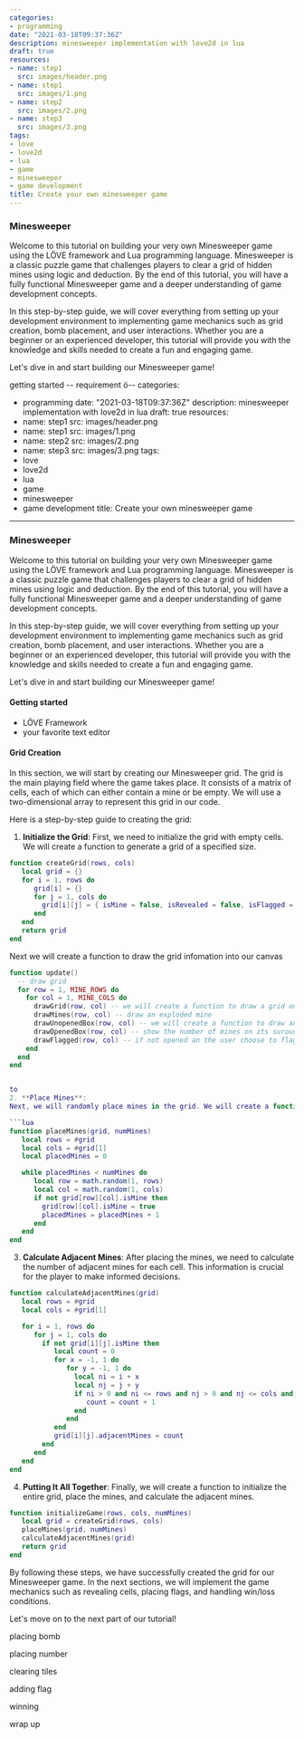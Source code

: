 ```yaml
---
categories:
- programming
date: "2021-03-18T09:37:36Z"
description: minesweeper implementation with love2d in lua
draft: true
resources:
- name: step1
  src: images/header.png
- name: step1
  src: images/1.png
- name: step2
  src: images/2.png
- name: step3
  src: images/3.png
tags:
- love
- love2d
- lua
- game
- minesweeper
- game development
title: Create your own minesweeper game
---
```


### Minesweeper

Welcome to this tutorial on building your very own Minesweeper game using the LÖVE framework and Lua programming language. Minesweeper is a classic puzzle game that challenges players to clear a grid of hidden mines using logic and deduction. By the end of this tutorial, you will have a fully functional Minesweeper game and a deeper understanding of game development concepts.

In this step-by-step guide, we will cover everything from setting up your development environment to implementing game mechanics such as grid creation, bomb placement, and user interactions. Whether you are a beginner or an experienced developer, this tutorial will provide you with the knowledge and skills needed to create a fun and engaging game.

Let's dive in and start building our Minesweeper game!

getting started
-- requirement
ö--
categories:
- programming
date: "2021-03-18T09:37:36Z"
description: minesweeper implementation with love2d in lua
draft: true
resources:
- name: step1
  src: images/header.png
- name: step1
  src: images/1.png
- name: step2
  src: images/2.png
- name: step3
  src: images/3.png
tags:
- love
- love2d
- lua
- game
- minesweeper
- game development
title: Create your own minesweeper game
---

### Minesweeper

Welcome to this tutorial on building your very own Minesweeper game using the LÖVE framework and Lua programming language. Minesweeper is a classic puzzle game that challenges players to clear a grid of hidden mines using logic and deduction. By the end of this tutorial, you will have a fully functional Minesweeper game and a deeper understanding of game development concepts.

In this step-by-step guide, we will cover everything from setting up your development environment to implementing game mechanics such as grid creation, bomb placement, and user interactions. Whether you are a beginner or an experienced developer, this tutorial will provide you with the knowledge and skills needed to create a fun and engaging game.

Let's dive in and start building our Minesweeper game!

#### Getting started
- LÖVE Framework
- your favorite text editor

#### Grid Creation

In this section, we will start by creating our Minesweeper grid. The grid is the main playing field where the game takes place. It consists of a matrix of cells, each of which can either contain a mine or be empty. We will use a two-dimensional array to represent this grid in our code.

Here is a step-by-step guide to creating the grid:

1. **Initialize the Grid**:
  First, we need to initialize the grid with empty cells. We will create a function to generate a grid of a specified size.

  ```lua
  function createGrid(rows, cols)
     local grid = {}
     for i = 1, rows do
        grid[i] = {}
        for j = 1, cols do
          grid[i][j] = { isMine = false, isRevealed = false, isFlagged = false, adjacentMines = 0 }
        end
     end
     return grid
  end
  ```
  Next we will create a function to draw the grid infomation into our canvas
  ```lua
  function update()
    -- draw grid
    for row = 1, MINE_ROWS do
      for col = 1, MINE_COLS do
        drawGrid(row, col) -- we will create a function to draw a grid on row,col
        drawMines(row, col) -- draw an exploded mine
        drawUnopenedBox(row, col) -- we will create a function to draw an unopened mine
        drawOpenedBox(row, col) -- show the number of mines on its surounding
        drawFlagged(row, col) -- if not opened an the user choose to flag the box as mine, we will display a little flag
      end
    end
  end
  ```

  ```lua
  
  to 
2. **Place Mines**:
  Next, we will randomly place mines in the grid. We will create a function to place a specified number of mines.

  ```lua
  function placeMines(grid, numMines)
     local rows = #grid
     local cols = #grid[1]
     local placedMines = 0

     while placedMines < numMines do
        local row = math.random(1, rows)
        local col = math.random(1, cols)
        if not grid[row][col].isMine then
          grid[row][col].isMine = true
          placedMines = placedMines + 1
        end
     end
  end
  ```

3. **Calculate Adjacent Mines**:
  After placing the mines, we need to calculate the number of adjacent mines for each cell. This information is crucial for the player to make informed decisions.

  ```lua
  function calculateAdjacentMines(grid)
     local rows = #grid
     local cols = #grid[1]

     for i = 1, rows do
        for j = 1, cols do
          if not grid[i][j].isMine then
             local count = 0
             for x = -1, 1 do
                for y = -1, 1 do
                  local ni = i + x
                  local nj = j + y
                  if ni > 0 and ni <= rows and nj > 0 and nj <= cols and grid[ni][nj].isMine then
                     count = count + 1
                  end
                end
             end
             grid[i][j].adjacentMines = count
          end
        end
     end
  end
  ```

4. **Putting It All Together**:
  Finally, we will create a function to initialize the entire grid, place the mines, and calculate the adjacent mines.

  ```lua
  function initializeGame(rows, cols, numMines)
     local grid = createGrid(rows, cols)
     placeMines(grid, numMines)
     calculateAdjacentMines(grid)
     return grid
  end
  ```

By following these steps, we have successfully created the grid for our Minesweeper game. In the next sections, we will implement the game mechanics such as revealing cells, placing flags, and handling win/loss conditions.

Let's move on to the next part of our tutorial!

placing bomb

placing number

clearing tiles

adding flag

winning

wrap up